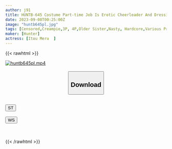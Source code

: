 ```yaml
---
author: j91
title: HUNTB-645 Costume Part-time Job Is Erotic Cheerleader And Dressing Room Together! Moreover, I Changed My Clothes In Front Of Me Because I Was Careless With A Cute Costume! Forget To Take Off And Get A Full Erection With Cancer!
date: 2023-09-08T00:25:00Z
image: "huntb645pl.jpg"
tags: [Censored,Creampie,3P, 4P,Older Sister,Nasty, Hardcore,Various Professions	 ]
maker: [Hunter]
actress: [Itou Meru  ]
---
```



{{< rawhtml >}}

<div class="video" data-videoid="r2xlxMMY6gSgem">
    <a href="javascript:;">
        <img src="https://my.j91.asia/posts/huntb645pl/huntb645pl.jpg" width="WIDTH" height="HEIGHT" alt="huntb645pl.mp4" loading="lazy">
    </a>
</div>

<script type="text/javascript" src="https://j91.asia/asset/on-demand-st.js"></script>

<br>
  <link rel="stylesheet" href="https://j91.asia/asset/bs5.css">
  
  <center>
  <button class="btn btn-primary" type="button" data-bs-toggle="collapse" data-bs-target=".multi-collapse" aria-expanded="false" aria-controls="multiCollapseExample1 multiCollapseExample2"><h2>Download</h2></button></center>
</p>
<div class="row">
  <div class="col">
    <div class="collapse multi-collapse" id="multiCollapseExample1">
      <div class="card card-body">
	      	      <br>
<div class="buttons">  
<a href="https://streamtape.to/v/r2xlxMMY6gSgem"><button class="btn-hover color-3"><i class="fa fa-download"></i> ST</button></a></div>
    </div>
  </div>
</div>
  <div class="col">
    <div class="collapse multi-collapse" id="multiCollapseExample2">
      <div class="card card-body">
	      <br>
<div class="buttons">
    <a href="https://wolfstream.tv/ppdq2bgmlznu"><button class="btn-hover color-9"><i class="fa fa-download"></i> WS</button></a></div>
<br><br>
      </div>
    </div>
  </div>
</div>

{{< /rawhtml >}}
